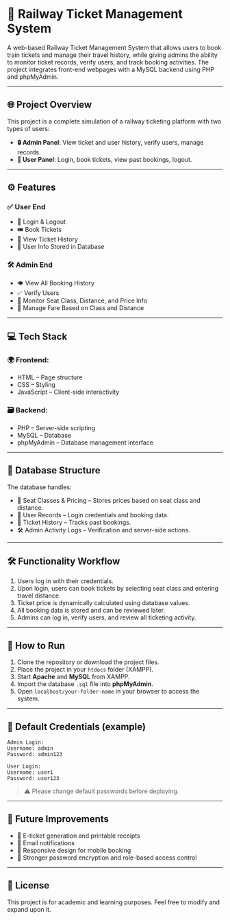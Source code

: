 # 🚆 Railway Ticket Management System

A web-based Railway Ticket Management System that allows users to book train tickets and manage their travel history, while giving admins the ability to monitor ticket records, verify users, and track booking activities. The project integrates front-end webpages with a MySQL backend using PHP and phpMyAdmin.

---

## 🌐 Project Overview

This project is a complete simulation of a railway ticketing platform with two types of users:
- **🔒 Admin Panel**: View ticket and user history, verify users, manage records.
- **👤 User Panel**: Login, book tickets, view past bookings, logout.

---

## ⚙️ Features

### ✅ User End
- 🔐 Login & Logout
- 🎟️ Book Tickets
- 📖 View Ticket History
- 🧾 User Info Stored in Database

### 🛠 Admin End
- 👁️ View All Booking History
- ✅ Verify Users
- 🧾 Monitor Seat Class, Distance, and Price Info
- 🧮 Manage Fare Based on Class and Distance

---

## 💻 Tech Stack

### 🌍 Frontend:
- HTML – Page structure
- CSS – Styling
- JavaScript – Client-side interactivity

### 🗃 Backend:
- PHP – Server-side scripting
- MySQL – Database
- phpMyAdmin – Database management interface

---

## 🧮 Database Structure

The database handles:
- 🚉 Seat Classes & Pricing – Stores prices based on seat class and distance.
- 👤 User Records – Login credentials and booking data.
- 🧾 Ticket History – Tracks past bookings.
- 🛠 Admin Activity Logs – Verification and server-side actions.

---

## 🛠️ Functionality Workflow

1. Users log in with their credentials.
2. Upon login, users can book tickets by selecting seat class and entering travel distance.
3. Ticket price is dynamically calculated using database values.
4. All booking data is stored and can be reviewed later.
5. Admins can log in, verify users, and review all ticketing activity.

---

## 🚀 How to Run

1. Clone the repository or download the project files.
2. Place the project in your `htdocs` folder (XAMPP).
3. Start **Apache** and **MySQL** from XAMPP.
4. Import the database `.sql` file into **phpMyAdmin**.
5. Open `localhost/your-folder-name` in your browser to access the system.

---

## 🔐 Default Credentials (example)

```
Admin Login:
Username: admin
Password: admin123

User Login:
Username: user1
Password: user123
```

> ⚠️ Please change default passwords before deploying.

---

## 📌 Future Improvements

- 🧾 E-ticket generation and printable receipts
- 📧 Email notifications
- 📱 Responsive design for mobile booking
- 🔐 Stronger password encryption and role-based access control

---

## 📝 License

This project is for academic and learning purposes. Feel free to modify and expand upon it.

